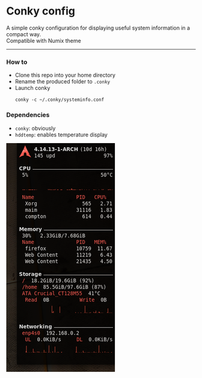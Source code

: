 # Conky config
A simple conky configuration for displaying useful system information in a compact way.  
Compatible with Numix theme

---

### How to
+ Clone this repo into your home directory
+ Rename the produced folder to `.conky`
+ Launch conky
   ```
   conky -c ~/.conky/systeminfo.conf
   ```

### Dependencies
+ `conky`: obviously
+ `hddtemp`: enables temperature display

![Screenshot](/screenshot.png "Screenshot")